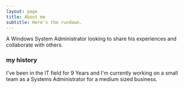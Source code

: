 ```yaml
---
layout: page
title: About me
subtitle: Here's the rundown.
---
```


A Windows System Administrator looking to share his experiences and collaborate with others.

### my history

I've been in the IT field for 9 Years and I'm currently working on a small team as a Systems Administrator for a medium sized business. 

